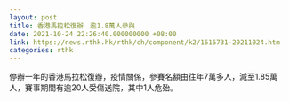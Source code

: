 ```yaml
---
layout: post
title: 香港馬拉松復辦　逾1.8萬人參與
date: 2021-10-24 22:26:40.000000000 +08:00
link: https://news.rthk.hk/rthk/ch/component/k2/1616731-20211024.htm
categories: rthk
---
```


停辦一年的香港馬拉松復辦，疫情關係，參賽名額由往年7萬多人，減至1.85萬人，賽事期間有逾20人受傷送院，其中1人危殆。
